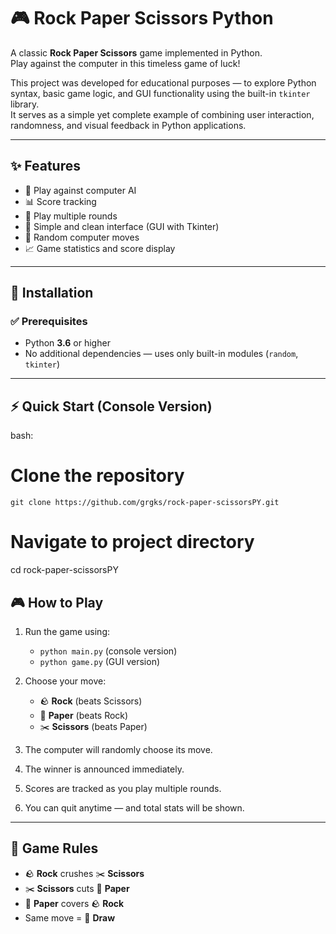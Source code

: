 # 🎮 Rock Paper Scissors Python

A classic **Rock Paper Scissors** game implemented in Python.  
Play against the computer in this timeless game of luck!

This project was developed for educational purposes — to explore Python syntax, basic game logic, and GUI functionality using the built-in `tkinter` library.  
It serves as a simple yet complete example of combining user interaction, randomness, and visual feedback in Python applications.

---

## ✨ Features

- 🎯 Play against computer AI  
- 📊 Score tracking  
- 🔄 Play multiple rounds  
- 🎨 Simple and clean interface (GUI with Tkinter)  
- 🎲 Random computer moves  
- 📈 Game statistics and score display

---

## 🚀 Installation

### ✅ Prerequisites
- Python **3.6** or higher
- No additional dependencies — uses only built-in modules (`random`, `tkinter`)

---

## ⚡ Quick Start (Console Version)

bash:
# Clone the repository
```
git clone https://github.com/grgks/rock-paper-scissorsPY.git
```

# Navigate to project directory
cd rock-paper-scissorsPY

## 🎮 How to Play

1. Run the game using:

   - `python main.py` (console version)  
   - `python game.py` (GUI version)

2. Choose your move:

   - 🪨 **Rock** (beats Scissors)  
   - 📄 **Paper** (beats Rock)  
   - ✂️ **Scissors** (beats Paper)

3. The computer will randomly choose its move.  
4. The winner is announced immediately.  
5. Scores are tracked as you play multiple rounds.  
6. You can quit anytime — and  total stats will be shown.

---

## 🧠 Game Rules

- 🪨 **Rock** crushes ✂️ **Scissors**
- ✂️ **Scissors** cuts 📄 **Paper**
- 📄 **Paper** covers 🪨 **Rock**
- Same move = 🤝 **Draw**


